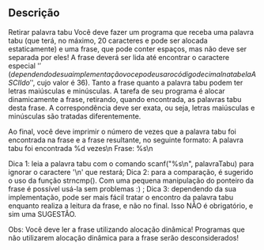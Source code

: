 ## Descrição
Retirar palavra tabu
Você deve fazer um programa que receba uma palavra tabu (que terá, no máximo, 20 caracteres e pode ser alocada estaticamente) e uma frase, que pode conter espaços, mas não deve ser separada por eles!
A frase deverá ser lida até encontrar o caractere especial '$' (dependendo de sua implementação voce pode usar o código decimal na tabela ASCII do '$', cujo valor é 36).
Tanto a frase quanto a palavra tabu podem ter letras maiúsculas e minúsculas.
A tarefa de seu programa é alocar dinamicamente a frase, retirando, quando encontrada, as palavras tabu desta frase. A correspondência deve ser exata, ou seja, letras maiúsculas e minúsculas são tratadas diferentemente.

Ao final, você deve imprimir o número de vezes que a palavra tabu foi encontrada na frase e a frase resultante, no seguinte formato:
A palavra tabu foi encontrada %d vezes\n
Frase: %s\n

Dica 1: leia a palavra tabu com o comando scanf("%s\n", palavraTabu) para ignorar o caractere '\n' que restará;
Dica 2: para a comparação, é sugerido o uso da função strncmp(). Com uma pequena manipulação do ponteiro da frase é possível usá-la sem problemas :) ;
Dica 3: dependendo da sua implementação, pode ser mais fácil tratar o encontro da palavra tabu enquanto realiza a leitura da frase, e não no final. Isso NÃO é obrigatório, e sim uma SUGESTÃO.

Obs: Você deve ler a frase utilizando alocação dinâmica! Programas que não utilizarem alocação dinâmica para a frase serão desconsiderados!
